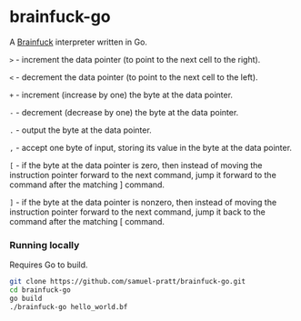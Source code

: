 # brainfuck-go

A [Brainfuck](https://en.wikipedia.org/wiki/Brainfuck) interpreter written in Go.

`>` - increment the data pointer (to point to the next cell to the right).

`<` - decrement the data pointer (to point to the next cell to the left).

`+` - increment (increase by one) the byte at the data pointer.

`-` - decrement (decrease by one) the byte at the data pointer.

`.` - output the byte at the data pointer.

`,` - accept one byte of input, storing its value in the byte at the data pointer.

`[` - if the byte at the data pointer is zero, then instead of moving the instruction pointer forward to the next command, jump it forward to the command after the matching ] command.

`]` - if the byte at the data pointer is nonzero, then instead of moving the instruction pointer forward to the next command, jump it back to the command after the matching [ command.

### Running locally

Requires Go to build.

```bash
git clone https://github.com/samuel-pratt/brainfuck-go.git
cd brainfuck-go
go build
./brainfuck-go hello_world.bf
```